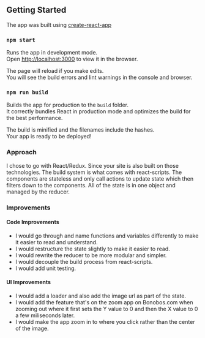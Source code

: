 ## Getting Started

The app was built using [create-react-app](https://github.com/facebookincubator/create-react-app)

### `npm start`

Runs the app in development mode.<br>
Open [http://localhost:3000](http://localhost:3000) to view it in the browser.

The page will reload if you make edits.<br>
You will see the build errors and lint warnings in the console and browser.

### `npm run build`

Builds the app for production to the `build` folder.<br>
It correctly bundles React in production mode and optimizes the build for the best performance.

The build is minified and the filenames include the hashes.<br>
Your app is ready to be deployed!

### Approach

I chose to go with React/Redux. Since your site is also built on those technologies.
The build system is what comes with react-scripts. 
The components are stateless and only call actions to update state which then filters down to the components. All of the state is in one object and managed by the reducer. 

### Improvements

#### Code Improvements
- I would go through and name functions and variables differently to make it easier to read and understand.
- I would restructure the state slightly to make it easier to read.
- I would rewrite the reducer to be more modular and simpler. 
- I would decouple the build process from react-scripts.
- I would add unit testing.

#### UI Improvements
- I would add a loader and also add the image url as part of the state.
- I would add the feature that's on the zoom app on Bonobos.com when zooming out where it first sets the Y value to 0 and then the X value to 0 a few miliseconds later. 
- I would make the app zoom in to where you click rather than the center of the image.
